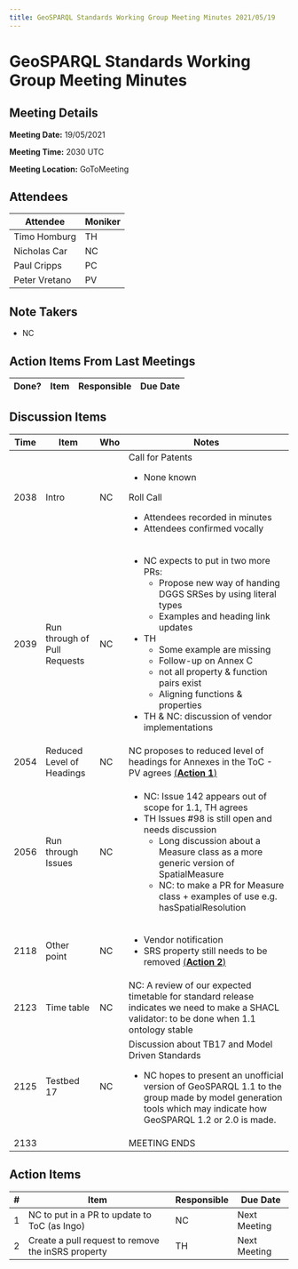 ```yaml
---
title: GeoSPARQL Standards Working Group Meeting Minutes 2021/05/19
---
```

# GeoSPARQL Standards Working Group Meeting Minutes
## Meeting Details
**Meeting Date:** 19/05/2021

**Meeting Time:** 2030 UTC

**Meeting Location:** GoToMeeting  

## Attendees

| Attendee | Moniker |
| ---- | ---- |
| Timo Homburg | TH |
| Nicholas Car | NC |
| Paul Cripps | PC |
| Peter Vretano | PV |

## Note Takers
- NC

## Action Items From Last Meetings

| Done? | Item | Responsible | Due Date |
| ---- | ---- | ---- | --- |


## Discussion Items

| Time | Item | Who | Notes |
| ---- | ---- | ---- | ---- |
| 2038 | Intro | NC | Call for Patents<ul><li>None known</li></ul>Roll Call<ul><li>Attendees recorded in minutes</li><li>Attendees confirmed vocally</li></ul> |
| 2039 | Run through of Pull Requests | NC | <ul><li>NC expects to put in two more PRs: <ul><li>Propose new way of handing DGGS SRSes by using literal types</li><li> Examples and heading link updates</li></ul></li><li> TH<ul><li>Some example are missing</li><li>Follow-up on Annex C</li><li>not all property & function pairs exist</li><li>Aligning functions & properties</li></ul></li><li>TH & NC: discussion of vendor implementations</li></ul> |
| 2054 | Reduced Level of Headings | NC | NC proposes to reduced level of headings for Annexes in the ToC - PV agrees [(**Action 1**)](#action_1)|
| 2056 | Run through Issues | NC | <ul><li>NC: Issue 142 appears out of scope for 1.1, TH agrees</li><li> TH Issues #98 is still open and needs discussion<ul><li>Long discussion about a Measure class as a more generic version of SpatialMeasure</li><li>NC: to make a PR for Measure class + examples of use e.g. hasSpatialResolution</li></ul> |
| 2118 | Other point | NC | <ul><li>Vendor notification</li><li>SRS property still needs to be removed [(**Action 2**)](#action_2)</li></ul> |
| 2123 | Time table | NC | NC: A review of our expected timetable for standard release indicates we need to make a SHACL validator: to be done when 1.1 ontology stable |
| 2125 | Testbed 17 | NC | Discussion about TB17 and Model Driven Standards<ul><li>NC hopes to present an unofficial version of GeoSPARQL 1.1 to the group made by model generation tools which may indicate how GeoSPARQL 1.2 or 2.0 is made.</li></ul> |
| 2133 | | | MEETING ENDS |

## Action Items

| \# | Item | Responsible | Due Date |
| ---- | ---- | ---- | ---- |
| <span name="action_1">1</span> | NC to put in a PR to update to ToC (as Ingo) | NC | Next Meeting |
| <span name="action_2">2</span> | Create a pull request to remove the inSRS property | TH | Next Meeting |
